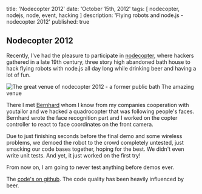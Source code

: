 title: 'Nodecopter 2012'
date: 'October 15th, 2012'
tags: [ nodecopter, nodejs, node, event, hacking ]
description: 'Flying robots and node.js - nodecopter 2012'
published: true


## Nodecopter 2012

Recently, I've had the pleasure to participate in <a href="http://nodecopter.com">nodecopter</a>,
where hackers gathered in a late 19th century,
three story high abandoned bath house
to hack flying robots with node.js all day long
while drinking beer and having a lot of fun.

<img src="/images/nodecopter-venue.jpeg" alt="The great venue of nodecopter 2012 - a former public bath" />
The amazing venue

There I met <a href="http://npmjs.org/~bkw">Bernhard</a> whom I know from
my companies cooperation with youtailor
and we hacked a quadrocopter that was following people's faces.
Bernhard wrote the face recognition part
and I worked on the copter controller to react to face coordinates on the
front camera.

Due to just finishing seconds before the final demo and some wireless problems,
we demoed the robot to the crowd completely untested,
just smacking our code bases together, hoping for the best.
We didn't even write unit tests.
And yet, it just worked on the first try!

From now on, I am going to never test anything before demos ever.

The <a href="http://github.com/strathausen">code's on github</a>.
The code quality has been heavily influenced by beer.
